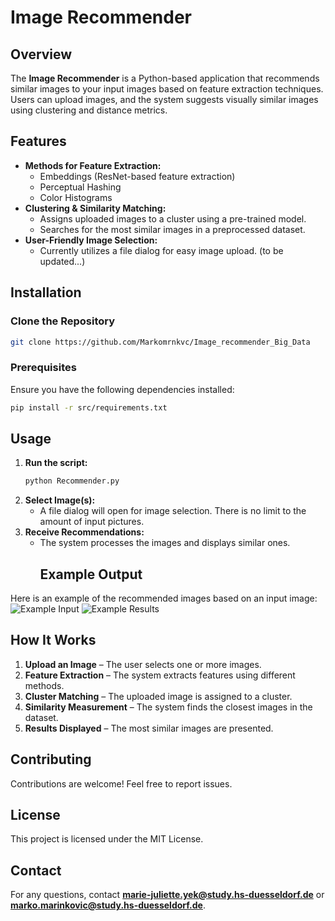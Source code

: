 # Image Recommender

## Overview

The **Image Recommender** is a Python-based application that recommends similar images to your input images based on feature extraction techniques. Users can upload images, and the system suggests visually similar images using clustering and distance metrics.

## Features

- **Methods for Feature Extraction:**
  - Embeddings (ResNet-based feature extraction)
  - Perceptual Hashing
  - Color Histograms
- **Clustering & Similarity Matching:**
  - Assigns uploaded images to a cluster using a pre-trained model.
  - Searches for the most similar images in a preprocessed dataset.
- **User-Friendly Image Selection:**
  - Currently utilizes a file dialog for easy image upload. (to be updated...)

## Installation

### Clone the Repository

```bash
git clone https://github.com/Markomrnkvc/Image_recommender_Big_Data
```

### Prerequisites

Ensure you have the following dependencies installed:

```bash
pip install -r src/requirements.txt
```

## Usage

1. **Run the script:**
   ```bash
   python Recommender.py
   ```
2. **Select Image(s):**
   - A file dialog will open for image selection. There is no limit to the amount of input pictures.
3. **Receive Recommendations:**
   - The system processes the images and displays similar ones.
     ## Example Output
  Here is an example of the recommended images based on an input image:
   ![Example Input](...png)
   ![Example Results](...png)

## How It Works

1. **Upload an Image** – The user selects one or more images.
2. **Feature Extraction** – The system extracts features using different methods.
3. **Cluster Matching** – The uploaded image is assigned to a cluster.
4. **Similarity Measurement** – The system finds the closest images in the dataset.
5. **Results Displayed** – The most similar images are presented.


## Contributing

Contributions are welcome! Feel free to report issues.

## License

This project is licensed under the MIT License.

## Contact

For any questions, contact 
**[marie-juliette.yek@study.hs-duesseldorf.de](mailto:[marie-juliette.yek@study.hs-duesseldorf.de])** 
or 
**[marko.marinkovic@study.hs-duesseldorf.de](mailto:[marko.marinkovic@study.hs-duesseldorf.de])**.
